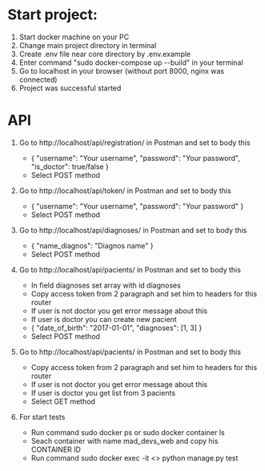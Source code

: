 
# Start project:
  1) Start docker machine on your PC
  2) Change main project directory in terminal
  3) Create .env file near core directory by .env.example 
  4) Enter command "sudo docker-compose up --build" in your terminal
  5) Go to localhost in your browser (without port 8000, nginx was connected)
  6) Project was successful started

# API
  1) Go to http://localhost/api/registration/ in Postman and set to body this
     - {
        "username": "Your username",
        "password": "Your password",
        "is_doctor": true/false
      }
     - Select POST method
     
  2) Go to http://localhost/api/token/ in Postman and set to body this
     - {
        "username": "Your username",
        "password": "Your password"
      }
     - Select POST method
     
  3) Go to http://localhost/api/diagnoses/ in Postman and set to body this
     - {
        "name_diagnos": "Diagnos name"
      }
     - Select POST method
     
  4) Go to http://localhost/api/pacients/ in Postman and set to body this
     - In field diagnoses set array with id diagnoses
     - Copy access token from 2 paragraph and set him to headers for this router
     - If user is not doctor you get error message about this
     - If user is doctor you can create new pacient
     - {
        "date_of_birth": "2017-01-01",
        "diagnoses": [1, 3]
     }
     - Select POST method
     
  5) Go to http://localhost/api/pacients/ in Postman and set to body this
     - Copy access token from 2 paragraph and set him to headers for this router
     - If user is not doctor you get error message about this
     - If user is doctor you get list from 3 pacients
     - Select GET method 

  6) For start tests 
     - Run command sudo docker ps or sudo docker container ls
     - Seach container with name mad_devs_web and copy his CONTAINER ID
     - Run command sudo docker exec -it <<CONTAINER ID>> python manage.py test